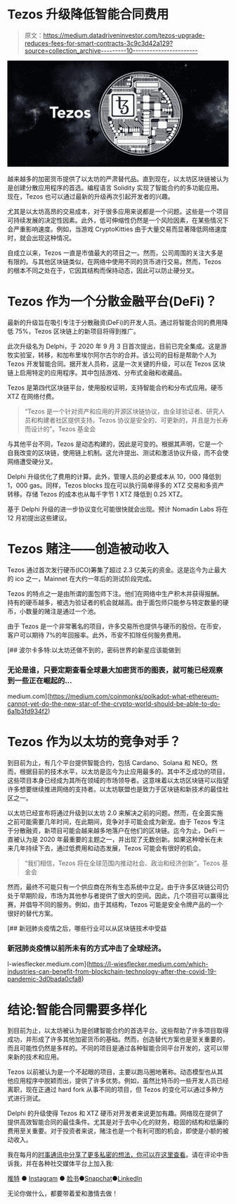 # Tezos 升级降低智能合同费用

> 原文：<https://medium.datadriveninvestor.com/tezos-upgrade-reduces-fees-for-smart-contracts-3c9c3d42a129?source=collection_archive---------10----------------------->

![](img/e1e4b23e133bb5a5a491bb81d2ffccfa.png)

越来越多的加密货币提供了以太坊的严肃替代品。直到现在，以太坊区块链被认为是创建分散应用程序的首选。编程语言 Solidity 实现了智能合约的多功能应用。现在，Tezos 也可以通过最新的升级再次引起开发者的兴趣。

尤其是以太坊高昂的交易成本，对于很多应用来说都是一个问题。这些是一个项目可持续发展的决定性因素。此外，低可伸缩性仍然是一个风险因素，在某些情况下会严重影响速度。例如，当游戏 CryptoKitties 由于大量交易而显著降低网络速度时，就会出现这种情况。

自成立以来，Tezos 一直是市值最大的项目之一。然而，公司周围的关注大多是有限的。与其他区块链类似，在网络中使用不同的货币进行交易。然而，Tezos 的根本不同之处在于，它因其结构而保持动态，因此可以防止硬分叉。

# Tezos 作为一个分散金融平台(DeFi)？

最新的升级旨在吸引专注于分散融资(DeFi)的开发人员。通过将智能合同的费用降低 75%，Tezos 区块链上的新项目将得到推广。

此次升级名为 Delphi，于 2020 年 9 月 3 日首次提出，目前已完全集成。这是游牧实验室，转移，和加布里埃尔阿尔古尔的合并。该公司的目标是帮助个人为 Tezos 开发智能合同。据开发人员称，这是一次关键的升级，可以在 Tezos 区块链上启用特定的应用程序。其中包括游戏、分布式金融和收藏品。

Tezos 是第四代区块链平台，使用股权证明，支持智能合约和分布式应用。硬币 XTZ 在网络付费。

> “Tezos 是一个针对资产和应用的开源区块链协议，由全球验证者、研究人员和构建者社区提供支持。Tezos 协议是安全的、可更新的，并且是为长寿而设计的”。Tezos 基金会

与其他平台不同，Tezos 是动态构建的，因此是可变的。根据其声明，它是一个自我改变的区块链，使用链上机制。这允许提出、测试和激活协议升级，而不会使网络遭受硬分叉。

Delphi 升级优化了费用的计算。此外，管理人员的必要成本从 10，000 降低到 1，000 gas。同样，Tezos blocks 现在可以执行简单得多的 XTZ 交易和多资产转移。存储 Tezos 的成本也从每千字节 1 XTZ 降低到 0.25 XTZ。

基于 Delphi 升级的进一步协议变化可能很快就会出现。预计 Nomadin Labs 将在 12 月初提出这些建议。

# Tezos 赌注——创造被动收入

Tezos 通过首次发行硬币(ICO)筹集了超过 2.3 亿美元的资金。这是迄今为止最大的 ico 之一，Mainnet 在大约一年后的测试阶段完成。

Tezos 的特点之一是由所谓的面包师下注。他们在网络中生产积木并获得报酬。持有的硬币越多，被选为验证者的机会就越高。由于面包师只能参与特定数量的硬币，小数量的赌注是通过一个池。

由于 Tezos 是一个非常著名的项目，许多交易所也提供与硬币的股份。在币安，客户可以期待 7%的年回报率。此外，币安不扣除任何服务费用。

[](https://medium.com/coinmonks/polkadot-what-ethereum-cannot-yet-do-the-new-star-of-the-crypto-world-should-be-able-to-do-6a1b3fd934f2) [## 波尔卡多特:以太坊还做不到的，密码世界的新星应该能做到

### 无论是谁，只要定期查看全球最大加密货币的图表，就可能已经观察到一些正在崛起的…

medium.com](https://medium.com/coinmonks/polkadot-what-ethereum-cannot-yet-do-the-new-star-of-the-crypto-world-should-be-able-to-do-6a1b3fd934f2) 

# Tezos 作为以太坊的竞争对手？

到目前为止，有几个平台提供智能合约，包括 Cardano、Solana 和 NEO。然而，根据目前的技术水平，以太坊是迄今为止应用最多的。其中不乏成功的项目，这些项目本身已经成为其所在领域的市场领导者。这意味着以太坊区块链可以指望许多想要继续推进网络的支持者。以太坊联盟也是致力于区块链和新技术的最佳社区之一。

以太坊已经宣布将通过升级到以太坊 2.0 来解决之前的问题。然而，在全面实施之前可能需要几年时间，在此期间，竞争对手可能会成为新宠。由于 Tezos 专注于分散融资，新项目可能会越来越多地落户在他们的区块链。迄今为止，DeFi 一直被认为是 2020 年最重要的主题之一，并出现了无数创新。如果这种增长在未来几年持续下去，通过低费用和动态发展，Tezos 可能会有很好的机会。

> “我们相信，Tezos 将在全球范围内推动社会、政治和经济创新”。Tezos 基金会

然而，最终不可能只有一个供应商在所有生态系统中立足。由于许多区块链公司仍处于早期阶段，市场为其他参与者提供了很大的空间。因此，几个项目可以赢得比赛，并倡导不同的服务。例如，由于其结构，Tezos 可能是安全令牌产品的一个很好的替代方案。

[](https://l-wiesflecker.medium.com/which-industries-can-benefit-from-blockchain-technology-after-the-covid-19-pandemic-3d0bada0cfa8) [## 新冠肺炎疫情之后，哪些行业可以从区块链技术中受益

### 新冠肺炎疫情以前所未有的方式冲击了全球经济。

l-wiesflecker.medium.com](https://l-wiesflecker.medium.com/which-industries-can-benefit-from-blockchain-technology-after-the-covid-19-pandemic-3d0bada0cfa8) 

# 结论:智能合同需要多样化

到目前为止，以太坊被认为是创建智能合约的首选平台。这些帮助了许多项目取得成功，并形成了许多其他加密货币的基础。然而，创造替代方案也是至关重要的，而且可能性仍然是多样的。不同的项目是通过各种智能合同平台开发的，这可以带来新的技术和应用。

Tezos 以前被认为是一个不起眼的项目，主要以跑马圈地著称。动态模型也从其他应用程序中脱颖而出，提供了许多优势。例如，虽然比特币的一些开发人员已经离职，现在正通过 hard fork 从事不同的项目，但 Tezos 的变化可以通过多种方式进行测试。

Delphi 的升级使得 Tezos 和 XTZ 硬币对开发者来说更加有趣。网络现在提供了提供高效智能合同的最佳条件。尤其是对于去中心化的财务，稳固的结构和低廉的费用至关重要。对于投资者来说，赌注也是一个有利可图的机会，即使是小额的被动收入。

我在每月的[时事通讯中分享了更多私密的想法，你可以在这里查看](https://mailchi.mp/bf8f8e8ed697/keep-in-touch-with-lukas)。请在评论中告诉我，并在各种社交媒体平台上加入我:

[推特](https://twitter.com/WiesfleckerL) ● [Instagram](https://www.instagram.com/lukaswiesflecker/) ● [脸书](https://www.facebook.com/lukaswiesfleckerr)●[Snapchat](https://www.snapchat.com/add/luggooo)●[LinkedIn](https://www.linkedin.com/in/lukas-wiesflecker-1b11251a5/)

无论你做什么，都要带着爱和激情去做！